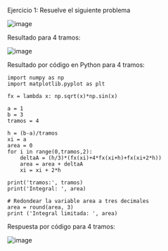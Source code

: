 Ejercicio 1: Resuelve el siguiente problema

![image](https://github.com/Jorge11Romero/M-todos-Num-ricos/assets/147437900/26c531ac-9d0c-4367-8723-babb5bef736a)

Resultado para 4 tramos:

![image](https://github.com/Jorge11Romero/M-todos-Num-ricos/assets/147437900/8eed2f17-963a-4830-9e8c-080db9bf7f35)

Resultado por código en Python para 4 tramos:

    import numpy as np
    import matplotlib.pyplot as plt
    
    fx = lambda x: np.sqrt(x)*np.sin(x)
    
    a = 1
    b = 3
    tramos = 4
    
    h = (b-a)/tramos
    xi = a
    area = 0
    for i in range(0,tramos,2):
        deltaA = (h/3)*(fx(xi)+4*fx(xi+h)+fx(xi+2*h))
        area = area + deltaA
        xi = xi + 2*h
    
    print('tramos:', tramos)
    print('Integral: ', area)
    
    # Redondear la variable area a tres decimales
    area = round(area, 3)
    print ('Integral limitada: ', area)

Respuesta por código para 4 tramos:

![image](https://github.com/Jorge11Romero/M-todos-Num-ricos/assets/147437900/1799b398-da6d-49ed-a5e9-0e86f5fa5c69)

